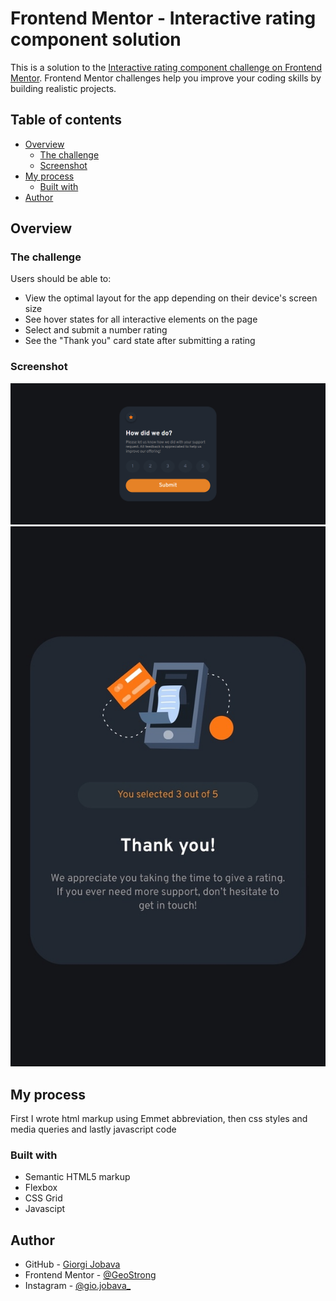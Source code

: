 # Frontend Mentor - Interactive rating component solution

This is a solution to the [Interactive rating component challenge on Frontend Mentor](https://www.frontendmentor.io/challenges/interactive-rating-component-koxpeBUmI). Frontend Mentor challenges help you improve your coding skills by building realistic projects.

## Table of contents

- [Overview](#overview)
  - [The challenge](#the-challenge)
  - [Screenshot](#screenshot)
- [My process](#my-process)
  - [Built with](#built-with)
- [Author](#author)

## Overview

### The challenge

Users should be able to:

- View the optimal layout for the app depending on their device's screen size
- See hover states for all interactive elements on the page
- Select and submit a number rating
- See the "Thank you" card state after submitting a rating

### Screenshot

![](./images/screenshot.png)
![](./images/mobile-screenshot.jpg)

## My process

First I wrote html markup using Emmet abbreviation, then css styles and media queries and lastly javascript code

### Built with

- Semantic HTML5 markup
- Flexbox
- CSS Grid
- Javascipt

## Author

- GitHub - [Giorgi Jobava](https://github.com/GeoStrong)
- Frontend Mentor - [@GeoStrong](https://www.frontendmentor.io/profile/GeoStrong)
- Instagram - [@gio.jobava\_](https://www.instagram.com/gio.jobava_/)
